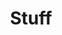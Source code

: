 ---
title: 'Stuff'
genre: 'Future Funk'
artist: 'Stuff'
price: 24.95
label: 'Z '
image: 'record-images/stuff-stuff.jpg'
band-origin: 'Belgium'
country-code: 'BE'
type: 'record'
---